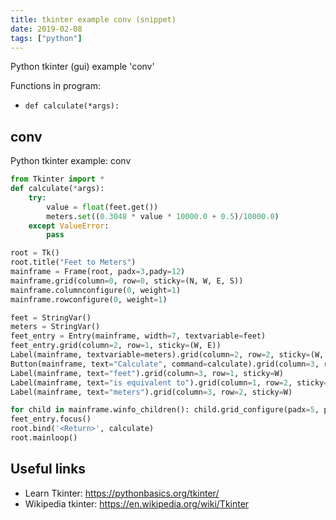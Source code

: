 ```yaml
---
title: tkinter example conv (snippet)
date: 2019-02-08
tags: ["python"]
---
```

Python tkinter (gui) example 'conv'

Functions in program: 
* `def calculate(*args):`

## conv

Python tkinter example: conv

```python
from Tkinter import *
def calculate(*args):
    try:
        value = float(feet.get())
        meters.set((0.3048 * value * 10000.0 + 0.5)/10000.0)
    except ValueError:
        pass

root = Tk()
root.title("Feet to Meters")
mainframe = Frame(root, padx=3,pady=12)
mainframe.grid(column=0, row=0, sticky=(N, W, E, S))
mainframe.columnconfigure(0, weight=1)
mainframe.rowconfigure(0, weight=1)

feet = StringVar()
meters = StringVar()
feet_entry = Entry(mainframe, width=7, textvariable=feet)
feet_entry.grid(column=2, row=1, sticky=(W, E))
Label(mainframe, textvariable=meters).grid(column=2, row=2, sticky=(W, E))
Button(mainframe, text="Calculate", command=calculate).grid(column=3, row=3, sticky=W)
Label(mainframe, text="feet").grid(column=3, row=1, sticky=W)
Label(mainframe, text="is equivalent to").grid(column=1, row=2, sticky=E)
Label(mainframe, text="meters").grid(column=3, row=2, sticky=W)

for child in mainframe.winfo_children(): child.grid_configure(padx=5, pady=5)
feet_entry.focus()
root.bind('<Return>', calculate)
root.mainloop()


```

## Useful links

- Learn Tkinter: https://pythonbasics.org/tkinter/
- Wikipedia tkinter: https://en.wikipedia.org/wiki/Tkinter
